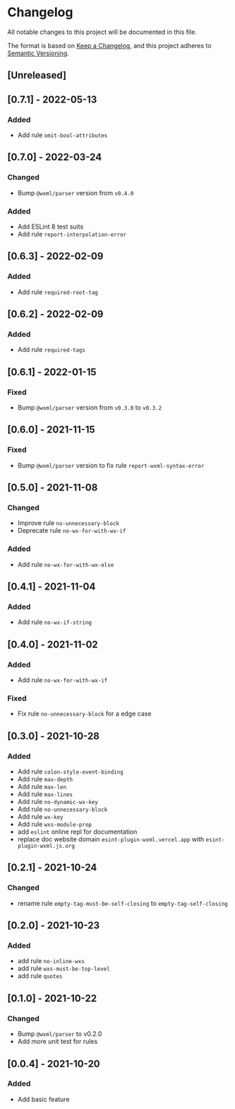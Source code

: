 # Changelog
All notable changes to this project will be documented in this file.

The format is based on [Keep a Changelog](https://keepachangelog.com/en/1.0.0/),
and this project adheres to [Semantic Versioning](https://semver.org/spec/v2.0.0.html).

## [Unreleased]

## [0.7.1] - 2022-05-13
### Added
- Add rule `omit-bool-attributes`

## [0.7.0] - 2022-03-24
### Changed
- Bump `@wxml/parser` version from `v0.4.0`
### Added
- Add ESLint 8 test suits
- Add rule `report-interpolation-error`

## [0.6.3] - 2022-02-09
### Added
- Add rule `required-root-tag`

## [0.6.2] - 2022-02-09
### Added
- Add rule `required-tags`

## [0.6.1] - 2022-01-15
### Fixed
- Bump `@wxml/parser` version from `v0.3.0` to `v0.3.2`

## [0.6.0] - 2021-11-15
### Fixed
- Bump `@wxml/parser` version to fix rule `report-wxml-syntax-error`

## [0.5.0] - 2021-11-08
### Changed
- Improve rule `no-unnecessary-block`
- Deprecate rule `no-wx-for-with-wx-if`
### Added
- Add rule `no-wx-for-with-wx-else`

## [0.4.1] - 2021-11-04
### Added
- Add rule `no-wx-if-string`

## [0.4.0] - 2021-11-02
### Added
- Add rule `no-wx-for-with-wx-if`

### Fixed
- Fix rule `no-unnecessary-block` for a edge case

## [0.3.0] - 2021-10-28
### Added
- Add rule `colon-style-event-binding`
- Add rule `max-depth`
- Add rule `max-len`
- Add rule `max-lines`
- Add rule `no-dynamic-wx-key`
- Add rule `no-unnecessary-block`
- Add rule `wx-key`
- Add rule `wxs-module-prop`
- add `eslint` online repl for documentation
- replace doc website domain `esint-plugin-wxml.vercel.app` with `esint-plugin-wxml.js.org`

## [0.2.1] - 2021-10-24
### Changed
- rename rule `empty-tag-must-be-self-closing` to `empty-tag-self-closing`

## [0.2.0] - 2021-10-23
### Added
- add rule `no-inline-wxs`
- add rule `wxs-must-be-top-level`
- add rule `quotes`

## [0.1.0] - 2021-10-22
### Changed
- Bump `@wxml/parser` to v0.2.0
- Add more unit test for rules

## [0.0.4] - 2021-10-20
### Added
- Add basic feature
